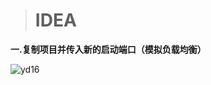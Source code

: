 > # **IDEA**

**一.复制项目并传入新的启动端口（模拟负载均衡）**

![yd16](https://typora1-1304288279.cos.ap-beijing.myqcloud.com/yd16.png)